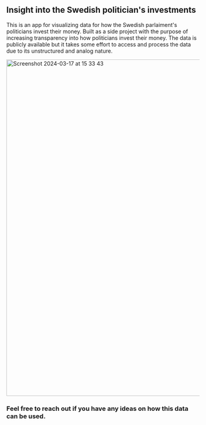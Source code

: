 ## Insight into the Swedish politician's investments

This is an app for visualizing data for how the Swedish parlaiment's politicians invest their money. Built as a side project with the purpose of increasing transparency into how politicians invest their money. The data is publicly available but it takes some effort to access and process the data due to its unstructured and analog nature.

<img width="879" alt="Screenshot 2024-03-17 at 15 33 43" src="https://github.com/sonervergon/listan/assets/26440796/0b226c6f-25e0-40d8-a053-8c1a5997731e">

### Feel free to reach out if you have any ideas on how this data can be used.
